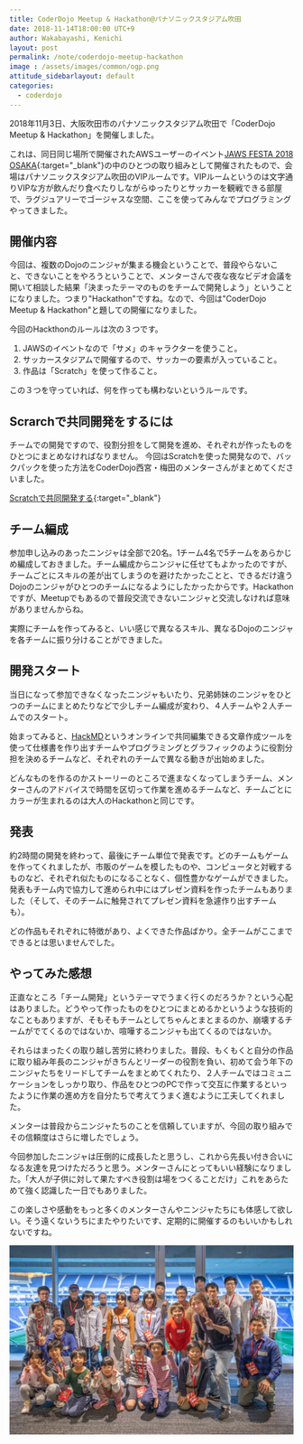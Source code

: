 ```yaml
---
title: CoderDojo Meetup & Hackathon@パナソニックスタジアム吹田
date: 2018-11-14T18:00:00 UTC+9
author: Wakabayashi, Kenichi
layout: post
permalink: /note/coderdojo-meetup-hackathon
image : /assets/images/common/ogp.png
attitude_sidebarlayout: default
categories:
  - coderdojo
---
```

2018年11月3日、大阪吹田市のパナソニックスタジアム吹田で「CoderDojo Meetup & Hackathon」を開催しました。

これは、同日同じ場所で開催されたAWSユーザーのイベント[JAWS FESTA 2018 OSAKA](https://jft2018.jaws-ug.jp/){:target="_blank"}の中のひとつの取り組みとして開催されたもので、会場はパナソニックスタジアム吹田のVIPルームです。VIPルームというのは文字通りVIPな方が飲んだり食べたりしながらゆったりとサッカーを観戦できる部屋で、ラグジュアリーでゴージャスな空間、ここを使ってみんなでプログラミングやってきました。

## 開催内容
今回は、複数のDojoのニンジャが集まる機会ということで、普段やらないこと、できないことをやろうということで、メンターさんで夜な夜なビデオ会議を開いて相談した結果「決まったテーマのものをチームで開発しよう」ということになりました。つまり"Hackathon"ですね。なので、今回は"CoderDojo Meetup & Hackathon"と題しての開催になりました。

今回のHackthonのルールは次の３つです。

1. JAWSのイベントなので「サメ」のキャラクターを使うこと。
2. サッカースタジアムで開催するので、サッカーの要素が入っていること。
3. 作品は「Scratch」を使って作ること。

この３つを守っていれば、何を作っても構わないというルールです。

## Scrarchで共同開発をするには
チームでの開発ですので、役割分担をして開発を進め、それぞれが作ったものをひとつにまとめなければなりません。
今回はScratchを使った開発なので、バックパックを使った方法をCoderDojo西宮・梅田のメンターさんがまとめてくださいました。

[Scratchで共同開発する](https://m-mitsurupj.hatenablog.com/entry/2018/09/17/180912){:target="_blank"}

## チーム編成
参加申し込みのあったニンジャは全部で20名。1チーム4名で5チームをあらかじめ編成しておきました。チーム編成からニンジャに任せてもよかったのですが、チームごとにスキルの差が出てしまうのを避けたかったことと、できるだけ違うDojoのニンジャがひとつのチームになるようにしたかったからです。Hackathonですが、Meetupでもあるので普段交流できないニンジャと交流しなければ意味がありませんからね。

実際にチームを作ってみると、いい感じで異なるスキル、異なるDojoのニンジャを各チームに振り分けることができました。

## 開発スタート
当日になって参加できなくなったニンジャもいたり、兄弟姉妹のニンジャをひとつのチームにまとめたりなどで少しチーム編成が変わり、４人チームや２人チームでのスタート。

始まってみると、[HackMD](https://hackmd.io/)というオンラインで共同編集できる文章作成ツールを使って仕様書を作り出すチームやプログラミングとグラフィックのように役割分担を決めるチームなど、それぞれのチームで異なる動きが出始めました。

どんなものを作るのかストーリーのところで進まなくなってしまうチーム、メンターさんのアドバイスで時間を区切って作業を進めるチームなど、チームごとにカラーが生まれるのは大人のHackathonと同じです。

## 発表
約2時間の開発を終わって、最後にチーム単位で発表です。どのチームもゲームを作ってくれましたが、市販のゲームを模したものや、コンピュータと対戦するものなど、それぞれ似たものになることなく、個性豊かなゲームができました。発表もチーム内で協力して進められ中にはプレゼン資料を作ったチームもありました（そして、そのチームに触発されてプレゼン資料を急遽作り出すチームも）。

どの作品もそれぞれに特徴があり、よくできた作品ばかり。全チームがここまでできるとは思いませんでした。

## やってみた感想
正直なところ「チーム開発」というテーマでうまく行くのだろうか？という心配はありました。どうやって作ったものをひとつにまとめるかというような技術的なこともありますが、そもそもチームとしてちゃんとまとまるのか、崩壊するチームがでてくるのではないか、喧嘩するニンジャも出てくるのではないか。

それらはまったくの取り越し苦労に終わりました。普段、もくもくと自分の作品に取り組み年長のニンジャがきちんとリーダーの役割を負い、初めて会う年下のニンジャたちをリードしてチームをまとめてくれたり、２人チームではコミュニケーションをしっかり取り、作品をひとつのPCで作って交互に作業するといったように作業の進め方を自分たちで考えてうまく進むように工夫してくれました。

メンターは普段からニンジャたちのことを信頼していますが、今回の取り組みでその信頼度はさらに増したでしょう。

今回参加したニンジャは圧倒的に成長したと思うし、これから先長い付き合いになる友達を見つけただろうと思う。メンターさんにとってもいい経験になりました。「大人が子供に対して果たすべき役割は場をつくることだけ」これをあらためて強く認識した一日でもありました。

この楽しさや感動をもっと多くのメンターさんやニンジャたちにも体感して欲しい。そう遠くないうちにまたやりたいです、定期的に開催するのもいいかもしれないですね。

![最後に集合写真](assets/images/2018/2018.11.03.jpg)
